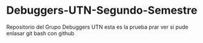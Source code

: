 # Debuggers-UTN-Segundo-Semestre
Repositorio del Grupo Debuggers UTN
esta es la prueba prar ver si pude enlasar git bash con github